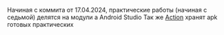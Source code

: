 Начиная с коммита от 17.04.2024, практические работы (начиная с седьмой) делятся на модули а Android Studio
Так же [Action](https://github.com/BOMB2033/MDK01.03/actions) хранят apk готовых практических 
